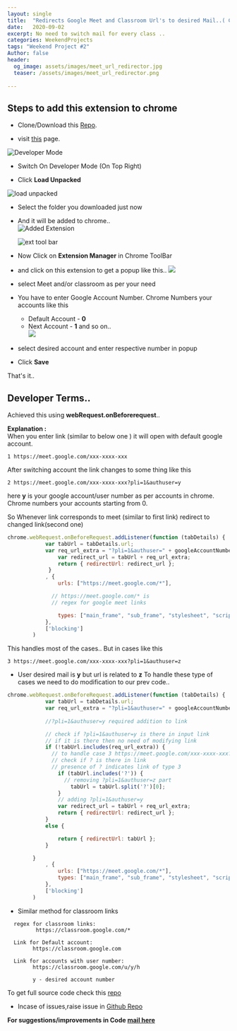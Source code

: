 ```yaml
---
layout: single
title:  "Redirects Google Meet and Classroom Url's to desired Mail..( Chrome Extension) "
date:   2020-09-02
excerpt: No need to switch mail for every class .. 
categories: WeekendProjects
tags: "Weekend Project #2"
Author: false
header:
  og_image: assets/images/meet_url_redirector.jpg
  teaser: /assets/images/meet_url_redirector.png
  
---
```


## Steps to add this extension to chrome

+ Clone/Download this [Repo](https://github.com/RajasekharGuptha/GoogleMeet-Mail-Switcher).

+ visit [this](chrome://extensions/) page.

![Developer Mode](/assets\images\developermodetoggle.png)

+ Switch On Developer Mode (On Top Right)

+ Click **Load Unpacked**

![load unpacked](/assets\images\loadUnpacked.png)

+ Select the folder you downloaded just now 

+ And it will be added to chrome..  
![Added Extension](/assets\images\Capture.PNG)

  ![ext tool bar](/assets\images\ext_bar.PNG)
+ Now Click on **Extension Manager** in Chrome ToolBar

+ and click on this extension to get a popup like this..
![](/assets\images\popup_meet_redirect.PNG) 
+ select Meet and/or classroom as per your need
+ You have to enter Google Account Number.
Chrome Numbers your accounts like this 

  + Default Account - **0**   
  + Next Account - **1** and so on..   
![](/assets\images\gmail_numbering.png)

+ select desired account and enter respective number in popup
+ Click **Save**

That's it..


## Developer Terms..

Achieved this using  **webRequest.onBeforerequest**..

**Explanation :**  
When you enter link (similar to below one ) it will open with default google account.

``
1 https://meet.google.com/xxx-xxxx-xxx
``  

After switching account the link changes to some thing like this 

``
2 https://meet.google.com/xxx-xxxx-xxx?pli=1&authuser=y
``

here **y** is your google account/user number as per accounts in chrome.
Chrome numbers your accounts starting from 0.

So Whenever link corresponds to meet (similar to first link) redirect to changed link(second one) 

```js
chrome.webRequest.onBeforeRequest.addListener(function (tabDetails) {
            var tabUrl = tabDetails.url;
            var req_url_extra = "?pli=1&authuser=" + googleAccountNumber; // user input
                var redirect_url = tabUrl + req_url_extra;
                return { redirectUrl: redirect_url };
             }
            , {
                urls: ["https://meet.google.com/*"],

              // https://meet.google.com/* is
              // regex for google meet links

                types: ["main_frame", "sub_frame", "stylesheet", "script", "image", "object", "xmlhttprequest", "other"]
            },
            ['blocking']
        )
```
This handles most of the cases..
But in cases like this

``
3 https://meet.google.com/xxx-xxxx-xxx?pli=1&authuser=z
``
+ User desired mail is **y** but url is related to **z**
To handle these type of cases we need to do modification to our prev code..
```javascript
chrome.webRequest.onBeforeRequest.addListener(function (tabDetails) {
            var tabUrl = tabDetails.url;
            var req_url_extra = "?pli=1&authuser=" + googleAccountNumber;
            
            //?pli=1&authuser=y required addition to link

            // check if ?pli=1&authuser=y is there in input link
            // if it is there then no need of modifying link
            if (!tabUrl.includes(req_url_extra)) {
              // to handle case 3 https://meet.google.com/xxx-xxxx-xxx?pli=1&authuser=z
              // check if ? is there in link
              // presence of ? indicates link of type 3 
                if (tabUrl.includes('?')) {
                  // removing ?pli=1&authuser=z part
                    tabUrl = tabUrl.split('?')[0];
                }
                // adding ?pli=1&authuser=y 
                var redirect_url = tabUrl + req_url_extra;
                return { redirectUrl: redirect_url };
            }
            else {

                return { redirectUrl: tabUrl };
            }

        }
            , {
                urls: ["https://meet.google.com/*"],
                types: ["main_frame", "sub_frame", "stylesheet", "script", "image", "object", "xmlhttprequest", "other"]
            },
            ['blocking']
        )
```

+ Similar method for classroom links

```
  regex for classroom links:  
         https://classroom.google.com/*

  Link for Default account:
        https://classroom.google.com

  Link for accounts with user number:
        https://classroom.google.com/u/y/h

        y - desired account number
```

To get full source code check this [repo](https://github.com/RajasekharGuptha/GoogleMeet-Mail-Switcher)

+ Incase of issues,raise issue in [Github Repo](https://github.com/RajasekharGuptha/GoogleMeet-Mail-Switcher)

**For suggestions/improvements in Code [mail here](mailto:rajasekharguptha.in@gmail.com)**